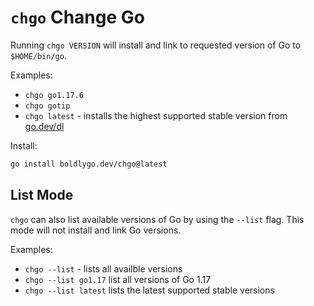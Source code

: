 # `chgo` Change Go

Running `chgo VERSION` will install and link to requested version of Go to `$HOME/bin/go`.

Examples:
- `chgo go1.17.6`
- `chgo gotip`
- `chgo latest` - installs the highest supported stable version from [go.dev/dl](go.dev/dl)

Install:

```sh
go install boldlygo.dev/chgo@latest
```

## List Mode

`chgo` can also list available versions of Go by using the `--list` flag. This mode will not install and link Go versions.

Examples:
- `chgo --list` - lists all availble versions
- `chgo --list go1.17` list all versions of Go 1.17
- `chgo --list latest` lists the latest supported stable versions